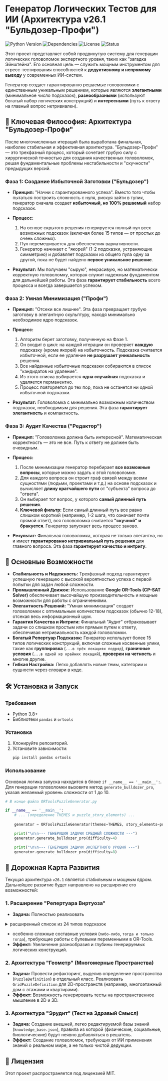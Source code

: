 # Генератор Логических Тестов для ИИ (Архитектура v26.1 "Бульдозер-Профи")

![Python Version](https://img.shields.io/badge/python-3.8+-blue.svg) ![Dependencies](https://img.shields.io/badge/dependencies-pandas%2C%20ortools-blueviolet.svg) ![License](https://img.shields.io/badge/license-MIT-green.svg) ![Status](https://img.shields.io/badge/status-production_ready-brightgreen.svg)

Этот проект представляет собой продвинутую систему для генерации логических головоломок экспертного уровня, таких как "загадка Эйнштейна". Его основная цель — служить мощным инструментом для стресс-тестирования способностей к **дедуктивному и непрямому выводу** у современных ИИ-систем.

Генератор создает гарантированно решаемые головоломки с единственным уникальным решением, которые являются **элегантными** (минимальное число подсказок), **разнообразными** (используют богатый набор логических конструкций) и **интересными** (путь к ответу на главный вопрос нетривиален).

## 🧠 Ключевая Философия: Архитектура "Бульдозер-Профи"

После многочисленных итераций была выработана финальная, наиболее стабильная и эффективная архитектура. "Бульдозер-Профи" — это трехфазный процесс, который сочетает грубую силу с хирургической точностью для создания качественных головоломок, решая фундаментальные проблемы нестабильности и "скучности" предыдущих версий.

### **Фаза 1: Создание Избыточной Заготовки ("Бульдозер")**

*   **Принцип:** "Начни с гарантированного успеха". Вместо того чтобы пытаться построить сложность с нуля, рискуя зайти в тупик, генератор сначала создает **избыточный, но 100% решаемый** набор подсказок.

*   **Процесс:**
    1.  На основе скрытого решения генерируется полный пул всех возможных подсказок (включая более 15 типов — от простых до очень сложных).
    2.  Пул перемешивается для обеспечения вариативности.
    3.  Генератор начинает с "якорей" (1-2 подсказки, устраняющие симметрию) и добавляет подсказки из общего пула одну за другой, пока не будет найдено **первое уникальное решение**.

*   **Результат:** Мы получаем "сырую", некрасивую, но математически корректную головоломку, которая служит надежным фундаментом для дальнейшей работы. Эта фаза **гарантирует стабильность** всего процесса и всегда завершается успехом.

### **Фаза 2: Умная Минимизация ("Профи")**

*   **Принцип:** "Отсеки все лишнее". Эта фаза превращает грубую заготовку в элегантную скульптуру, находя минимально необходимое ядро подсказок.

*   **Процесс:**
    1.  Алгоритм берет заготовку, полученную на Фазе 1.
    2.  Он входит в цикл: на каждой итерации он проверяет **каждую** подсказку (кроме якорей) на избыточность. Подсказка считается избыточной, если ее удаление **не разрушает уникальность** решения.
    3.  Все найденные избыточные подсказки собираются в список "кандидатов на удаление".
    4.  Из этого списка выбирается **одна случайная** подсказка и удаляется перманентно.
    5.  Процесс повторяется до тех пор, пока не останется ни одной избыточной подсказки.

*   **Результат:** Головоломка с минимально возможным количеством подсказок, необходимым для решения. Эта фаза **гарантирует элегантность** и компактность.

### **Фаза 3: Аудит Качества ("Редактор")**

*   **Принцип:** "Головоломка должна быть интересной". Математическая корректность — это не все. Путь к ответу не должен быть очевидным.

*   **Процесс:**
    1.  После минимизации генератор перебирает **все возможные вопросы**, которые можно задать к этой головоломке.
    2.  Для каждого вопроса он строит граф связей между всеми сущностями (людьми, проектами и т.д.) на основе подсказок и вычисляет **длину кратчайшего пути** от "субъекта" вопроса до "ответа".
    3.  Он выбирает тот вопрос, у которого **самый длинный путь решения**.
    4.  **Ключевой фильтр:** Если самый длинный путь все равно слишком короткий (например, 1-2 шага, что означает почти прямой ответ), вся головоломка считается **"скучной" и бракуется**. Генератор запускает весь процесс заново.

*   **Результат:** Финальная головоломка, которая не только элегантна, но и имеет **гарантированно нетривиальный путь решения** для главного вопроса. Эта фаза **гарантирует качество и интригу**.

## 🚀 Основные Возможности

*   **Стабильность и Надежность:** Трехфазный подход гарантирует успешную генерацию с высокой вероятностью успеха с первой попытки для задач любой сложности.
*   **Промышленный Движок:** Использование **Google OR-Tools (CP-SAT Solver)** обеспечивает высочайшую производительность и мощные возможности для работы с ограничениями.
*   **Элегантность Решений:** "Умная минимизация" создает головоломки с оптимальным количеством подсказок (обычно 12-18), отсекая весь информационный шум.
*   **Гарантия Качества и Интриги:** Финальный "Аудит" отбраковывает задачи со слишком простым или прямым путем к ответу, обеспечивая нетривиальность каждой головоломки.
*   **Богатый Репертуар Подсказок:** Генератор использует более 15 типов логических конструкций, включая сложные косвенные улики, такие как **группировка** (`...в трёх локациях подряд`), **граничные условия** (`...в одной из крайних локаций`), **проверки на четность** и многие другие.
*   **Гибкая Настройка:** Легко добавлять новые темы, категории и сущности через словари в коде.

## 🛠️ Установка и Запуск

### Требования
*   Python 3.8+
*   Библиотеки `pandas` и `ortools`

### Установка

1.  Клонируйте репозиторий.
2.  Установите зависимости:
    ```bash
    pip install pandas ortools
    ```

### Использование

Основная логика запуска находится в блоке `if __name__ == '__main__':`. Для генерации головоломки вызовите метод `generate_bulldozer_pro`, указав желаемый уровень сложности от 1 до 10.

```python
# В конце файла ORToolsPuzzleGenerator.py

if __name__ == '__main__':
    # ... (определение THEMES и puzzle_story_elements) ...
    
    generator = ORToolsPuzzleGenerator(themes=THEMES, story_elements=puzzle_story_elements)

    print("\n\n--- ГЕНЕРАЦИЯ ЗАДАЧИ СРЕДНЕЙ СЛОЖНОСТИ ---")
    generator.generate_bulldozer_pro(difficulty=4)

    print("\n\n--- ГЕНЕРАЦИЯ ЗАДАЧИ ЭКСПЕРТНОГО УРОВНЯ ---")
    generator.generate_bulldozer_pro(difficulty=8)
```

## 🔮 Дорожная Карта Развития

Текущая архитектура `v26.1` является стабильным и мощным ядром. Дальнейшее развитие будет направлено на расширение его возможностей:

### **1. Расширение "Репертуара Виртуоза"**
*   **Задача:** Полностью реализовать
<details> <summary>расширенный список из 24 типов подсказок</summary> 

🔹 1. Прямое указание (фиксация)
Объект A находится в локации №X.
В локации №3 — сотрудник 'Петров'.

🔹 2. Соседство (непосредственно рядом)
Объект A находится непосредственно слева от объекта B.
Объект A находится непосредственно справа от объекта B.
Объекты A и B находятся в соседних локациях (без указания порядка).
Объект A и объект B не являются соседями .

🔹 3. Расположение напротив (если локации симметричны, например, 6 локаций: 1–6, 2–5, 3–4)
Объект A находится напротив объекта B.
Объект A не находится напротив объекта B.
Объекты A и B находятся на противоположных сторонах .

🔹 4. Порядок (относительное положение)
Объект A находится левее объекта B (но не обязательно рядом).
Объект A находится правее объекта B.
Объект A находится между объектами B и C (в любом порядке B–A–C или C–A–B).
Объект A находится строго между B и C (в заданном порядке, например B–A–C).

🔹 5. Расстояние (количество локаций между)
Между объектом A и объектом B находится ровно N других локаций .
Объект A и объект B находятся на расстоянии N локаций друг от друга .
Объект A и объект B отделены ровно одной локацией (как в вашем примере).
Объект A и объект B находятся не далее чем на 2 локации друг от друга .

🔹 6. Числовые соотношения (номера локаций)
Номер локации объекта A в два раза больше номера локации объекта B.
Номер локации объекта A на N больше/меньше номера локации объекта B.
Номер локации объекта A — чётный/нечётный .
Номер локации объекта A — простое число .
Номер локации объекта A делится на N .

🔹 7. Исключения (НЕ-связи)
Объект A НЕ находится в одной локации с объектом B.
Объект A НЕ находится в локации №X.
Объект A НЕ находится рядом с объектом B.
Объект A НЕ находится напротив объекта B.

🔹 8. Группировка / блоки
Объекты A, B и C находятся в трёх подряд идущих локациях (в любом порядке).
Объекты A и B находятся через одну локацию друг от друга (A _ B или B _ A).
Три объекта одного типа (например, отделы) находятся подряд .

🔹 9. Граничные условия
Объект A находится в первой/последней локации .
Объект A не находится в первой/последней локации.
Объект A находится в одной из крайних локаций (1 или N).
Объект A находится в центральной локации (если нечётное число).

🔹 10. Сравнение позиций (ранжирование)
Объект A находится ближе к началу , чем объект B.
Объект A находится дальше от центра , чем объект B.
Объект A расположен ближе к краю , чем объект B.

🔹 11. Условные связи (если – то)
Если объект A находится в локации №3, то объект B — в локации №5.
Если объект A находится рядом с объектом B, то объект C не может быть в локации №1.
Только если объект A в локации №2, то объект B находится напротив объекта C.

🔹 12. Взаимоисключающие пары
Только один из объектов A или B может находиться в локации №1.
Ровно один из объектов A, B, C находится в первой половине локаций.

🔹 13. Количество в диапазоне
Два объекта определённого типа находятся в первой половине локаций.
По крайней мере один объект из списка A, B, C находится в локациях 4–6 .
Все объекты типа X находятся в локациях с чётными номерами .

🔹 14. Симметрия
Если объект A в локации №k, то объект B в локации №(N+1−k).
Объекты A и B симметричны относительно центра.

🔹 15. Связи через третий объект
Объект A находится в той же локации, что и объект B, только если объект C находится в локации №4.
Объект A находится рядом с объектом B тогда и только тогда , когда объект C находится левее объекта D.

🔹 16. Порядок внутри типа
Среди всех отделов, 'Маркетинг' находится левее , чем 'Финансы'.
Среди всех сотрудников, 'Иванов' находится между 'Петровым' и 'Соколовым'.

🔹 17. Уникальность / распределение
Каждый отдел, проект, сотрудник и напиток встречается ровно один раз .
Два сотрудника могут делить локацию? (если разрешить дубли — но обычно нет).

🔹 18. Логические цепочки
Если A слева от B, а B слева от C, то A слева от C.
Объект A не может быть в локации №1, потому что тогда B должен быть в №3, а C — напротив, что невозможно.

🔹 19. Позиция относительно группы
Объект A находится в той же половине , что и объект B.
Объект A и объект B находятся в разных половинах локаций.
Объект A находится в той же трети , что и объект B (для 9 локаций).

🔹 20. Арифметические комбинации
Сумма номеров локаций объектов A и B равна N.
Произведение номеров локаций объекта A и B — чётное число.
Номер локации объекта A + номер объекта B = номер объекта C.

🔹 21. Связи с внешними характеристиками
Сотрудник, пьющий 'Латте', работает в отделе, который не находится в чётной локации.
Проект, запущенный в локации с нечётным номером, не может быть 'Омега'.

🔹 22. Приоритеты / иерархия
Отдел 'Финансы' находится ближе к концу , чем 'HR'.
Сотрудник 'Петров' работает в более высоком по номеру отделе, чем 'Иванов' (если отделы упорядочены).

🔹 23. Циклические условия (если локации замкнуты в кольцо)
Локации расположены по кругу: 1 рядом с N и 2.
Объект A находится через одну локацию по часовой стрелке от объекта B.

🔹 24. Сложные составные условия
Либо A рядом с B, либо C напротив D, но не одновременно.
Ровно одно из утверждений верно: A в локации №2, B в локации №5.
</details>

* особенно сложные составные условия (`либо-либо`, `тогда и только тогда`), требующие работы с булевыми переменными в OR-Tools.
*   **Эффект:** Увеличение разнообразия и глубины генерируемых логических конструкций.

### **2. Архитектура "Геометр" (Многомерные Пространства)**
*   **Задача:** Провести рефакторинг, выделив определение пространства (`PuzzleDefinition`) в отдельный класс. Реализовать `GridPuzzleDefinition` для 2D-пространств (например, многоэтажный дом с этажами и квартирами).
*   **Эффект:** Возможность генерировать тесты на пространственное мышление в 2D и 3D.

### **3. Архитектура "Эрудит" (Тест на Здравый Смысл)**
*   **Задача:** Создание внешней, легко редактируемой базы знаний (`knowledge_base.json`), правила из которой (физические, социальные, биологические) будут неявно добавляться в решатель.
*   **Эффект:** Создание головоломок, требующих от ИИ применения знаний о реальном мире, а не только чистой дедукции.

## 📄 Лицензия

Этот проект распространяется под лицензией MIT.